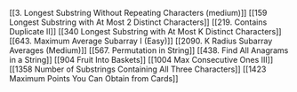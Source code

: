 [[3. Longest Substring Without Repeating Characters (medium)]]
[[159 Longest Substring with At Most 2 Distinct Characters]]
[[219. Contains Duplicate II]]
[[340 Longest Substring with At Most K Distinct Characters]]
[[643. Maximum Average Subarray I (Easy)]]
[[2090. K Radius Subarray Averages (Medium)]]
[[567. Permutation in String]]
[[438. Find All Anagrams in a String]]
[[904 Fruit Into Baskets]]
[[1004 Max Consecutive Ones III]]
[[1358 Number of Substrings Containing All Three Characters]]
[[1423  Maximum Points You Can Obtain from Cards]]
